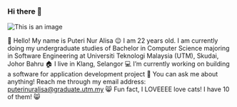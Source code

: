 ### Hi there 👋
 ![This is an image](https://www.google.com/url?sa=i&url=https%3A%2F%2Fpngtree.com%2Ffreepng%2Fdrawing-cartoon-image-emoticon-pack-picture-hello_5506260.html&psig=AOvVaw1A1NUHjQf5IQPpzKPh15pb&ust=1648009605368000&source=images&cd=vfe&ved=0CAsQjRxqFwoTCKjhrLDw2PYCFQAAAAAdAAAAABAD)
 
 :wave: Hello! My name is Puteri Nur Alisa
 :wink: I am 22 years old. I am currently doing my undergraduate studies of Bachelor in Computer Science majoring in Software Engineering at Universiti Teknologi Malaysia (UTM), Skudai, Johor Bahru
 :house: I live in Klang, Selangor
 :computer: I’m currently working on building a software for application development project
 :speech_balloon: You can ask me about anything! Reach me through my email address: puterinuralisa@graduate.utm.my
 :smile_cat: Fun fact, I LOVEEEE love cats! I have 10 of them! 😸
 
<!--
**puterinuralisa/puterinuralisa** is a ✨ _special_ ✨ repository because its `README.md` (this file) appears on your GitHub profile.

Here are some ideas to get you started:
My
- 🔭 I’m currently working on building a software for application development project ...
- 🌱 I’m currently learning application development ...
- 👯 I’m looking to collaborate on github with my groupmates  ...
- 🤔 I’m looking for help with helpful resources ...
- 💬 Ask me about anything ...
- 📫 How to reach me: puterinuralisa@graduate.utm.my ...
- 😄 Pronouns: she (female) ...
- ⚡ Fun fact:i LOVE cats ...
-->
